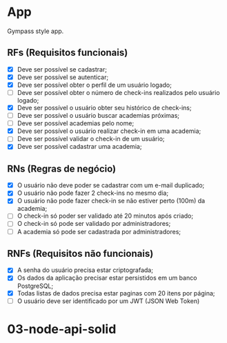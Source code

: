 # App

Gympass style app.

## RFs (Requisitos funcionais)

- [x] Deve ser possível se cadastrar;
- [x] Deve ser possível se autenticar;
- [x] Deve ser possível obter o perfil de um usuário logado;
- [ ] Deve ser possível obter o número de check-ins realizados pelo usuário logado;
- [x] Deve ser possível o usuário obter seu histórico de check-ins;
- [ ] Deve ser possível o usuário buscar academias próximas;
- [ ] Deve ser possível academias pelo nome;
- [x] Deve ser possível o usuário realizar check-in em uma academia;
- [ ] Deve ser possível validar o check-in de um usuário;
- [x] Deve ser possível cadastrar uma academia;

## RNs (Regras de negócio)

- [x] O usuário não deve poder se cadastrar com um e-mail duplicado;
- [x] O usuário não pode fazer 2 check-ins no mesmo dia;
- [x] O usuário não pode fazer check-in se não estiver perto (100m) da academia;
- [ ] O check-in só poder ser validado até 20 minutos após criado;
- [ ] O check-in só pode ser validado por administradores;
- [ ] A academia só pode ser cadastrada por administradores;

## RNFs (Requisitos não funcionais)

- [x] A senha do usuário precisa estar criptografada;
- [x] Os dados da aplicação precisar estar persistidos em um banco PostgreSQL;
- [x] Todas listas de dados precisa estar paginas com 20 itens por página;
- [ ] O usuário deve ser identificado por um JWT (JSON Web Token)
# 03-node-api-solid
